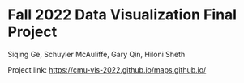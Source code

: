 # Fall 2022 Data Visualization Final Project

Siqing Ge, Schuyler McAuliffe, Gary Qin, Hiloni Sheth

Project link: https://cmu-vis-2022.github.io/maps.github.io/
